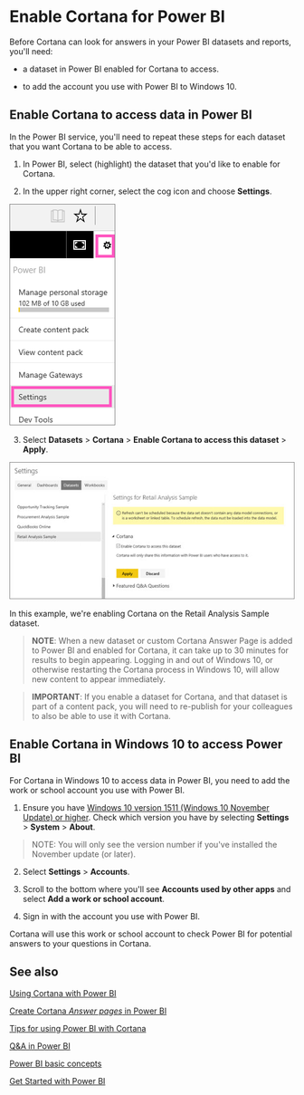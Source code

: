 ﻿<properties
   pageTitle="Enable Cortana for Power BI"
   description="Use Cortana with Power BI to get answers from your data. Activate Cortana for each Power BI dataset and then enable Cortana to access your datasets from mobile devices."
   services="powerbi"
   documentationCenter=""
   authors="mihart"  
   manager="mblythe"
   editor=""/>

<tags
   ms.service="powerbi"
   ms.devlang="NA"
   ms.topic="article"
   ms.tgt_pltfrm="NA"
   ms.workload="powerbi"
   ms.date="12/01/2015"
   ms.author="mihart"/>


# Enable Cortana for Power BI

Before Cortana can look for answers in your Power BI datasets and reports, you'll need:

  - a dataset in Power BI enabled for Cortana to access.

  - to add the account you use with Power BI to Windows 10.

## Enable Cortana to access data in Power BI
In the Power BI service, you'll need to repeat these steps for each dataset that you want Cortana to be able to access.

1. In Power BI, select (highlight) the dataset that you'd like to enable for Cortana.

2. In the upper right corner, select the cog icon and choose **Settings**.

  ![](media/powerbi-service-Cortana-enable/PBI_cortana_settings.png)

3. Select **Datasets** > **Cortana** > **Enable Cortana to access this dataset** > **Apply**.

  ![](media/powerbi-service-Cortana-enable/PBI_cortana-enable.jpg)

  In this example, we're enabling Cortana on the Retail Analysis Sample dataset.

  >**NOTE**: When a new dataset or custom Cortana Answer Page is added to Power BI and enabled for Cortana, it can take up to 30 minutes for results to begin appearing.  Logging in and out of Windows 10, or otherwise restarting the Cortana process in Windows 10, will allow new content to appear immediately.

  >**IMPORTANT**: If you enable a dataset for Cortana, and that dataset is part of a content pack, you will need to re-publish for your colleagues to also be able to use it with Cortana.


## Enable Cortana in Windows 10 to access Power BI
For Cortana in Windows 10 to access data in Power BI, you need to add the work or school account you use with Power BI.

1. Ensure you have [Windows 10 version 1511 (Windows 10 November Update) or higher](http://blogs.windows.com/windowsexperience/2015/11/12/first-major-update-for-windows-10-available-today/).  Check which version you have by selecting **Settings** > **System** > **About**.
>NOTE: You will only see the version number if you've installed the November update (or later).

2. Select **Settings** > **Accounts**.

3. Scroll to the bottom where you'll see **Accounts used by other apps** and select **Add a work or school account**.

4. Sign in with the account you use with Power BI.

Cortana will use this work or school account to check Power BI for potential answers to your questions in Cortana.


## See also
[Using Cortana with Power BI](powerbi-service-Cortana-intro.md)

[Create Cortana *Answer pages* in Power BI](powerbi-service-Cortana-Desktop-entity-cards.md)

[Tips for using Power BI with Cortana](powerbi-service-Cortana-intro.md)

[Q&A in Power BI](powerbi-service-q-and-a.md)

[Power BI basic concepts](powerbi-service-basic-concepts.md)

[Get Started with Power BI](powerbi-service-get-started.md)
